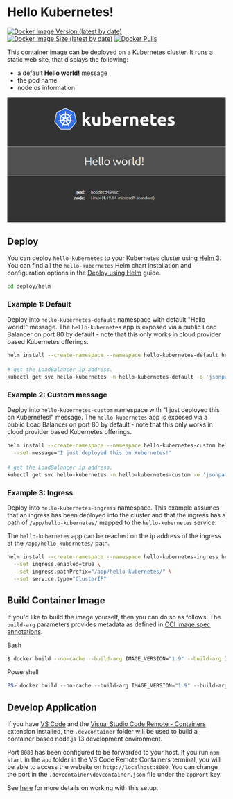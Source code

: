 # Hello Kubernetes!

[![Docker Image Version (latest by date)](https://img.shields.io/docker/v/paulbouwer/hello-kubernetes)](https://hub.docker.com/repository/docker/paulbouwer/hello-kubernetes) [![Docker Image Size (latest by date)](https://img.shields.io/docker/image-size/paulbouwer/hello-kubernetes)](https://hub.docker.com/repository/docker/paulbouwer/hello-kubernetes) [![Docker Pulls](https://img.shields.io/docker/pulls/paulbouwer/hello-kubernetes)](https://hub.docker.com/repository/docker/paulbouwer/hello-kubernetes)

This container image can be deployed on a Kubernetes cluster. It runs a static web site, that displays the following:

- a default **Hello world!** message
- the pod name
- node os information

![Hello world! from the hello-kubernetes image](hello-kubernetes.png)

## Deploy

You can deploy `hello-kubernetes` to your Kubernetes cluster using [Helm 3](https://helm.sh/docs/intro/install/). You can find all the `hello-kubernetes` Helm chart installation and configuration options in the [Deploy using Helm](docs/deploy-using-helm.md) guide.

```bash
cd deploy/helm
```

### Example 1: Default

Deploy into `hello-kubernetes-default` namespace with default "Hello world!" message. The `hello-kubernetes` app is exposed via a public Load Balancer on port 80 by default - note that this only works in cloud provider based Kubernetes offerings.

```bash
helm install --create-namespace --namespace hello-kubernetes-default hello-world ./hello-kubernetes

# get the LoadBalancer ip address.
kubectl get svc hello-kubernetes -n hello-kubernetes-default -o 'jsonpath={ .status.loadBalancer.ingress[0].ip }'
```

### Example 2: Custom message

Deploy into `hello-kubernetes-custom` namespace with "I just deployed this on Kubernetes!" message. The `hello-kubernetes` app is exposed via a public Load Balancer on port 80 by default - note that this only works in cloud provider based Kubernetes offerings.

```bash
helm install --create-namespace --namespace hello-kubernetes-custom hello-custom ./hello-kubernetes \
  --set message="I just deployed this on Kubernetes!"

# get the LoadBalancer ip address.
kubectl get svc hello-kubernetes -n hello-kubernetes-custom -o 'jsonpath={ .status.loadBalancer.ingress[0].ip }'
```

### Example 3: Ingress

Deploy into `hello-kubernetes-ingress` namespace. This example assumes that an ingress has been deployed into the cluster and that the ingress has a path of `/app/hello-kubernetes/` mapped to the `hello-kubernetes` service.

The `hello-kubernetes` app can be reached on the ip address of the ingress at the `/app/hello-kubernetes/` path.

```bash
helm install --create-namespace --namespace hello-kubernetes-ingress hello-ingress ./hello-kubernetes \
  --set ingress.enabled=true \
  --set ingress.pathPrefix="/app/hello-kubernetes/" \
  --set service.type="ClusterIP"
```

## Build Container Image

If you'd like to build the image yourself, then you can do so as follows. The `build-arg` parameters provides metadata as defined in [OCI image spec annotations](https://github.com/opencontainers/image-spec/blob/master/annotations.md).

Bash
```bash
$ docker build --no-cache --build-arg IMAGE_VERSION="1.9" --build-arg IMAGE_CREATE_DATE="`date -u +"%Y-%m-%dT%H:%M:%SZ"`" --build-arg IMAGE_SOURCE_REVISION="`git rev-parse HEAD`" -f Dockerfile -t "hello-kubernetes:1.9" app
```

Powershell
```powershell
PS> docker build --no-cache --build-arg IMAGE_VERSION="1.9" --build-arg IMAGE_CREATE_DATE="$(Get-Date((Get-Date).ToUniversalTime()) -UFormat '%Y-%m-%dT%H:%M:%SZ')" --build-arg IMAGE_SOURCE_REVISION="$(git rev-parse HEAD)" -f Dockerfile -t "hello-kubernetes:1.9" app
```

## Develop Application

If you have [VS Code](https://code.visualstudio.com/) and the [Visual Studio Code Remote - Containers](https://marketplace.visualstudio.com/items?itemName=ms-vscode-remote.remote-containers) extension installed, the `.devcontainer` folder will be used to build a container based node.js 13 development environment. 

Port `8080` has been configured to be forwarded to your host. If you run `npm start` in the `app` folder in the VS Code Remote Containers terminal, you will be able to access the website on `http://localhost:8080`. You can change the port in the `.devcontainer\devcontainer.json` file under the `appPort` key.

See [here](https://code.visualstudio.com/docs/remote/containers) for more details on working with this setup.